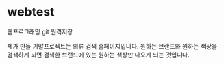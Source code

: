 # webtest
웹프로그래밍 git 원격저장

제가 만들 기말프로젝트는 의류 검색 홈페이지입니다. 원하는 브랜드와 원하는 색상을 검색하게 되면 검색한 브랜드에 있는 원하는 색상만 나오게 되는 것입니다.
